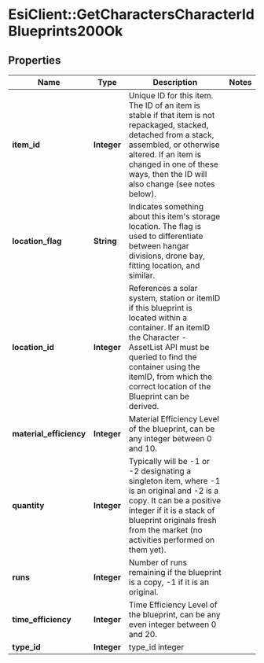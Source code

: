 # EsiClient::GetCharactersCharacterIdBlueprints200Ok

## Properties
Name | Type | Description | Notes
------------ | ------------- | ------------- | -------------
**item_id** | **Integer** | Unique ID for this item. The ID of an item is stable if that item is not repackaged, stacked, detached from a stack, assembled, or otherwise altered. If an item is changed in one of these ways, then the ID will also change (see notes below). | 
**location_flag** | **String** | Indicates something about this item&#39;s storage location. The flag is used to differentiate between hangar divisions, drone bay, fitting location, and similar. | 
**location_id** | **Integer** | References a solar system, station or itemID if this blueprint is located within a container. If an itemID the Character - AssetList API must be queried to find the container using the itemID, from which the correct location of the Blueprint can be derived. | 
**material_efficiency** | **Integer** | Material Efficiency Level of the blueprint, can be any integer between 0 and 10. | 
**quantity** | **Integer** | Typically will be -1 or -2 designating a singleton item, where -1 is an original and -2 is a copy. It can be a positive integer if it is a stack of blueprint originals fresh from the market (no activities performed on them yet). | 
**runs** | **Integer** | Number of runs remaining if the blueprint is a copy, -1 if it is an original. | 
**time_efficiency** | **Integer** | Time Efficiency Level of the blueprint, can be any even integer between 0 and 20. | 
**type_id** | **Integer** | type_id integer | 


